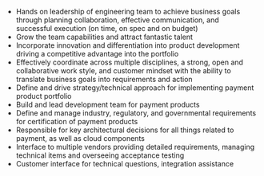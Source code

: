 * Hands on leadership of engineering team to achieve business goals
  through planning collaboration, effective communication, and
  successful execution (on time, on spec and on budget)
* Grow the team capabilities and attract fantastic talent
* Incorporate innovation and differentiation into product development
  driving a competitive advantage into the portfolio
* Effectively coordinate across multiple disciplines, a strong, open
  and collaborative work style, and customer mindset with the ability
  to translate business goals into requirements and action
* Define and drive strategy/technical approach for implementing
  payment product portfolio
* Build and lead development team for payment products
* Define and manage industry, regulatory, and governmental
  requirements for certification of payment products
* Responsible for key architectural decisions for all things related
  to payment, as well as cloud components
* Interface to multiple vendors providing detailed requirements,
  managing technical items and overseeing acceptance testing
* Customer interface for technical questions, integration assistance
